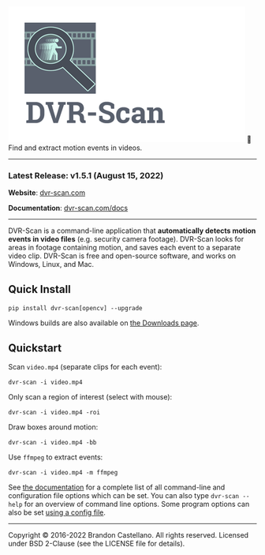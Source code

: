 ![DVR-Scan Logo](https://raw.githubusercontent.com/Breakthrough/DVR-Scan/master/docs/img/dvr-scan-logo_small.png)
:vhs: Find and extract motion events in videos.

------------------------------------------------

### Latest Release: v1.5.1 (August 15, 2022)

**Website**: [dvr-scan.com](https://www.dvr-scan.com)

**Documentation**: [dvr-scan.com/docs](https://www.dvr-scan.com/docs/)

------------------------------------------------------

DVR-Scan is a command-line application that **automatically detects motion events in video files** (e.g. security camera footage).  DVR-Scan looks for areas in footage containing motion, and saves each event to a separate video clip.  DVR-Scan is free and open-source software, and works on Windows, Linux, and Mac.

## Quick Install

    pip install dvr-scan[opencv] --upgrade

Windows builds are also available on [the Downloads page](https://www.dvr-scan.com/download/).

## Quickstart

Scan `video.mp4` (separate clips for each event):

    dvr-scan -i video.mp4

Only scan a region of interest (select with mouse):

    dvr-scan -i video.mp4 -roi

Draw boxes around motion:

    dvr-scan -i video.mp4 -bb

Use `ffmpeg` to extract events:

    dvr-scan -i video.mp4 -m ffmpeg

See [the documentation](docs.md) for a complete list of all command-line and configuration file options which can be set. You can also type `dvr-scan --help` for an overview of command line options. Some program options can also be set [using a config file](docs.md#config-file).

------------------------------------------------

Copyright © 2016-2022 Brandon Castellano. All rights reserved.
Licensed under BSD 2-Clause (see the LICENSE file for details).
